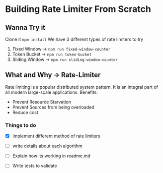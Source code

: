 # Building Rate Limiter From Scratch

## Wanna Try it

Clone it `npm install`
We have 3 different types of rate limiters to try
1.  Fixed Window -> `npm run fixed-window-counter`
2.  Token Bucket -> `npm run token-bucket`
3.  Sliding Window -> `npm run sliding-window-counter`

## What and Why -> Rate-Limiter
Rate limiting is a popular distributed system pattern. It is an integral part of all modern large-scale applications.
Benefits:
-   Prevent Resource Starvation
-   Prevent Sources from being overloaded
-   Reduce cost

### Things to do
- [X] Implement different method of rate limiters
- [ ] write details about each algorithm
- [ ] Explain how its working in readme.md
- [ ] Write tests to validate

